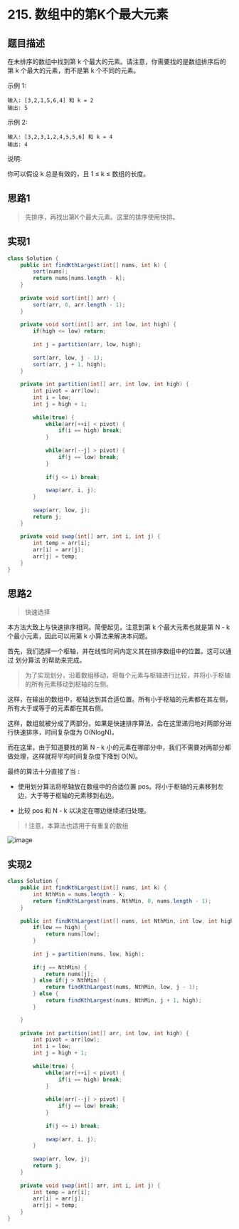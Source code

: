 # 215. 数组中的第K个最大元素

## 题目描述

在未排序的数组中找到第 k 个最大的元素。请注意，你需要找的是数组排序后的第 k 个最大的元素，而不是第 k 个不同的元素。

示例 1:

	输入: [3,2,1,5,6,4] 和 k = 2
	输出: 5

示例 2:

	输入: [3,2,3,1,2,4,5,5,6] 和 k = 4
	输出: 4

说明:

你可以假设 k 总是有效的，且 1 ≤ k ≤ 数组的长度。

## 思路1
> 先排序，再找出第K个最大元素。这里的排序使用快排。

## 实现1

```java
class Solution {
    public int findKthLargest(int[] nums, int k) {
        sort(nums);
        return nums[nums.length - k];
    }
    
    private void sort(int[] arr) {
        sort(arr, 0, arr.length - 1);
    }
    
    private void sort(int[] arr, int low, int high) {
        if(high <= low) return;
        
        int j = partition(arr, low, high);
        
        sort(arr, low, j - 1);
        sort(arr, j + 1, high);
    }
    
    private int partition(int[] arr, int low, int high) {
        int pivot = arr[low];
        int i = low;
        int j = high + 1;
        
        while(true) {
            while(arr[++i] < pivot) {
                if(i == high) break;
            }
            
            while(arr[--j] > pivot) {
                if(j == low) break;
            }
            
            if(j <= i) break;
            
            swap(arr, i, j);
        }
        
        swap(arr, low, j);
        return j;
    }
    
    private void swap(int[] arr, int i, int j) {
        int temp = arr[i];
        arr[i] = arr[j];
        arr[j] = temp;
    }
}
```

## 思路2
> 快速选择

本方法大致上与快速排序相同。简便起见，注意到第 k 个最大元素也就是第 N - k 个最小元素，因此可以用第 k 小算法来解决本问题。

首先，我们选择一个枢轴，并在线性时间内定义其在排序数组中的位置。这可以通过 划分算法 的帮助来完成。

> 为了实现划分，沿着数组移动，将每个元素与枢轴进行比较，并将小于枢轴的所有元素移动到枢轴的左侧。

这样，在输出的数组中，枢轴达到其合适位置。所有小于枢轴的元素都在其左侧，所有大于或等于的元素都在其右侧。

这样，数组就被分成了两部分。如果是快速排序算法，会在这里递归地对两部分进行快速排序，时间复杂度为 O(NlogN)。

而在这里，由于知道要找的第 N - k 小的元素在哪部分中，我们不需要对两部分都做处理，这样就将平均时间复杂度下降到 O(N)。

最终的算法十分直接了当 :

* 使用划分算法将枢轴放在数组中的合适位置 pos。将小于枢轴的元素移到左边，大于等于枢轴的元素移到右边。

* 比较 pos 和 N - k 以决定在哪边继续递归处理。

> ! 注意，本算法也适用于有重复的数组

![image](https://pic.leetcode-cn.com/1c1fe2ba0c651a7916a77114d58478fd5f52a7fc9b4bf554101f0b3c1047a8c0-image.png)

## 实现2

```java
class Solution {
    public int findKthLargest(int[] nums, int k) {
        int NthMin = nums.length - k;
        return findKthLargest(nums, NthMin, 0, nums.length - 1);
    }
    
    public int findKthLargest(int[] nums, int NthMin, int low, int high) {
        if(low == high) {
            return nums[low];
        }
        
        int j = partition(nums, low, high);
        
        if(j == NthMin) {
            return nums[j];
        } else if(j > NthMin) {
            return findKthLargest(nums, NthMin, low, j - 1);
        } else {
            return findKthLargest(nums, NthMin, j + 1, high);
        }

    }
    
    private int partition(int[] arr, int low, int high) {
        int pivot = arr[low];
        int i = low;
        int j = high + 1;
        
        while(true) {
            while(arr[++i] < pivot) {
                if(i == high) break;
            }
            
            while(arr[--j] > pivot) {
                if(j == low) break;
            }
            
            if(j <= i) break;
            
            swap(arr, i, j);
        }
        
        swap(arr, low, j);
        return j;
    }
    
    private void swap(int[] arr, int i, int j) {
        int temp = arr[i];
        arr[i] = arr[j];
        arr[j] = temp;
    }
}
```
